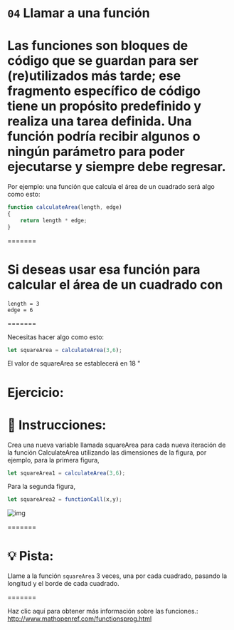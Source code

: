 # `04` Llamar a una función


Las funciones son bloques de código que se guardan para ser (re)utilizados más tarde; ese fragmento específico de código tiene un propósito predefinido y realiza una tarea definida. Una función podría recibir algunos o ningún parámetro para poder ejecutarse y siempre debe regresar.
=======


Por ejemplo: una función que calcula el área de un cuadrado será algo como esto:

```js
function calculateArea(length, edge)
{
    return length * edge;
}
```


=======

Si deseas usar esa función para calcular el área de un cuadrado con
=======



```
length = 3
edge = 6
```


=======


Necesitas hacer algo como esto:
```js
let squareArea = calculateArea(3,6);
```
El valor de squareArea se establecerá en 18 "





Ejercicio:
=======
# 📝 Instrucciones:


   Crea una nueva variable llamada squareArea para cada nueva iteración de la función CalculateArea utilizando las dimensiones de la figura, por ejemplo, para la primera figura,
   ```js
let squareArea1 = calculateArea(3,6);
```
   Para la segunda figura,
   ```js
   let squareArea2 = functionCall(x,y);
   ```

   ![img](http://i.imgur.com/VyoJRAL.png)


=======
# 💡 Pista:


Llame a la función `squareArea` 3 veces, una por cada cuadrado, pasando la longitud y el borde de cada cuadrado.

=======



Haz clic aquí para obtener más información sobre las funciones.: http://www.mathopenref.com/functionsprog.html
